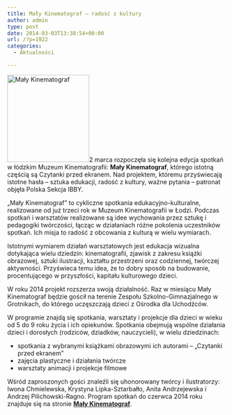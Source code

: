 ```yaml
---
title: Mały Kinematograf – radość z kultury
author: admin
type: post
date: 2014-03-03T13:38:54+00:00
url: /?p=1922
categories:
  - Aktualności

---
```

<a href="http://www.ibby.pl/wp-content/uploads/2014/03/kinematograf.jpg" rel="lightbox[1922]"><img class="size-medium wp-image-1923 alignleft" alt="Mały Kinematograf" src="http://www.ibby.pl/wp-content/uploads/2014/03/kinematograf-188x200.jpg" width="188" height="200" srcset="http://www.ibby.pl/wp-content/uploads/2014/03/kinematograf-188x200.jpg 188w, http://www.ibby.pl/wp-content/uploads/2014/03/kinematograf-94x100.jpg 94w, http://www.ibby.pl/wp-content/uploads/2014/03/kinematograf.jpg 470w" sizes="(max-width: 188px) 100vw, 188px" /></a>2 marca rozpoczęła się kolejna edycja spotkań w łódzkim Muzeum Kinematografii: **Mały Kinematograf**, którego istotną częścią są Czytanki przed ekranem. Nad projektem, któremu przyświecają istotne hasła &#8211; sztuka edukacji, radość z kultury, ważne pytania – patronat objęła Polska Sekcja IBBY.

<!--more-->

„Mały Kinematograf” to cykliczne spotkania edukacyjno-kulturalne, realizowane od już trzeci rok w Muzeum Kinematografii w Łodzi. Podczas spotkań i warsztatów realizowane są idee wychowania przez sztukę i pedagogiki twórczości, łącząc w działaniach różne pokolenia uczestników spotkań. Ich misja to radość z obcowania z kulturą w wielu wymiarach.

Istotnymi wymiarem działań warsztatowych jest edukacja wizualna dotykająca wielu dziedzin: kinematografii, zjawisk z zakresu książki obrazowej, sztuki ilustracji, kształtu przestrzeni oraz codziennej, twórczej aktywności. Przyświeca temu idea, że to dobry sposób na budowanie, procentującego w przyszłości, kapitału kulturowego dzieci.

W roku 2014 projekt rozszerza swoją działalność. Raz w miesiącu Mały Kinematograf będzie gościł na terenie Zespołu Szkolno-Gimnazjalnego w Grotnikach, do którego uczęszczają dzieci z Ośrodka dla Uchodźców.

W programie znajdą się spotkania, warsztaty i projekcje dla dzieci w wieku od 5 do 9 roku życia i ich opiekunów. Spotkania obejmują wspólne działania dzieci i dorosłych (rodziców, dziadków, nauczycieli), w wielu dziedzinach:

  * spotkania z wybranymi książkami obrazowymi ich autorami – „Czytanki przed ekranem”
  * zajęcia plastyczne i działania twórcze
  * warsztaty animacji i projekcje filmowe

Wśród zaproszonych gości znaleźli się uhonorowany twórcy i ilustratorzy: Iwona Chmielewska, Krystyna Lipka-Sztarbałło, Anita Andrzejewska i Andrzej Pilichowski-Ragno. Program spotkań do czerwca 2014 roku znajduje się na stronie <a href="http://www.kinomuzeum.pl/index.php?action=kino3" target="_blank"><strong>Mały Kinematograf</strong></a>.
